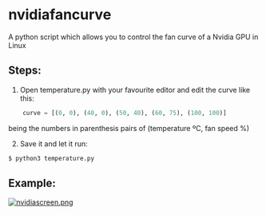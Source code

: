 # nvidiafancurve
A python script which allows you to control the fan curve of a Nvidia GPU in Linux

## Steps:
1. Open temperature.py with your favourite editor and edit the curve like this:
```python
    curve = [(0, 0), (40, 0), (50, 40), (60, 75), (100, 100)]
```
being the numbers in parenthesis pairs of (temperature ºC, fan speed %)
  
2. Save it and let it run: 
```bash
$ python3 temperature.py
```
## Example:
[![nvidiascreen.png](https://s23.postimg.org/ynt7mw5ej/nvidiascreen.png)](https://postimg.org/image/et760rq6v/)
